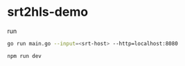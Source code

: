 # srt2hls-demo

run

```sh
go run main.go --input=<srt-host> --http=localhost:8080
```

```sh
npm run dev
```
